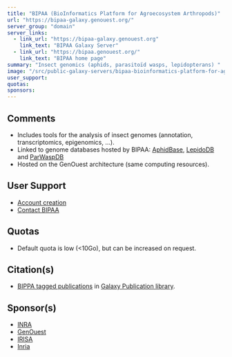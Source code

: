 ```yaml
---
title: "BIPAA (BioInformatics Platform for Agroecosystem Arthropods)"
url: "https://bipaa-galaxy.genouest.org/"
server_group: "domain"
server_links: 
  - link_url: "https://bipaa-galaxy.genouest.org"
    link_text: "BIPAA Galaxy Server"
  - link_url: "https://bipaa.genouest.org/"
    link_text: "BIPAA home page"
summary: "Insect genomics (aphids, parasitoïd wasps, lepidopterans) "
image: "/src/public-galaxy-servers/bipaa-bioinformatics-platform-for-agroecosystem-arthropods/bipaa-logo.png"
user_support: 
quotas: 
sponsors: 
---
```


## Comments

* Includes tools for the analysis of insect genomes (annotation, transcriptomics, epigenomics, ...).
* Linked to genome databases hosted by BIPAA: [AphidBase](http://bipaa.genouest.org/is/aphidbase/), [LepidoDB](http://bipaa.genouest.org/is/lepidodb/) and [ParWaspDB](http://bipaa.genouest.org/is/parwaspdb/)
* Hosted on the GenOuest architecture (same computing resources).

## User Support

* [Account creation](http://bipaa.genouest.org/account/)
* [Contact BIPAA](mailto:bipaa@inra.fr)

## Quotas

* Default quota is low (<10Go), but can be increased on request.

## Citation(s)

* [BIPPA tagged publications](https://www.zotero.org/groups/1732893/galaxy/items/tag/%3EBIPAA) in [Galaxy Publication library](/src/publication-library/index.md).


## Sponsor(s)

* [INRA](http://www.inra.fr)
* [GenOuest](http://www.genouest.org/)
* [IRISA](https://www.irisa.fr/)
* [Inria](https://www.inria.fr/centre/rennes)
